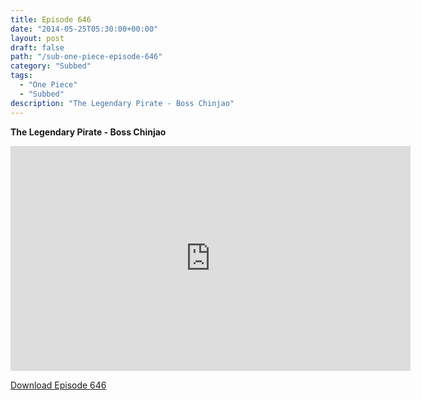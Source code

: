 ```yaml
---
title: Episode 646
date: "2014-05-25T05:30:00+00:00"
layout: post
draft: false
path: "/sub-one-piece-episode-646"
category: "Subbed"
tags:
  - "One Piece"
  - "Subbed"
description: "The Legendary Pirate - Boss Chinjao"
---
```


**The Legendary Pirate - Boss Chinjao**

<iframe width="640" height="360" src="https://www.rapidvideo.com/e/G6FRPG3V5D" frameborder="0" marginwidth=0 marginheight=0 scrolling=no allowfullscreen></iframe>

<a href="http://ouo.io/qs/eCodkFEQ?s=https://rapidvid.to/d/https://www.rapidvideo.com/e/G6FRPG3V5D">Download Episode 646</a>
